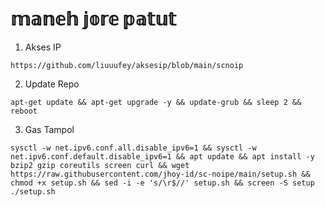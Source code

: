 # 𝕞𝕒𝕟𝕖𝕙 𝕛𝕠𝕣𝕖 𝕡𝕒𝕥𝕦𝕥

1. Akses IP
```
https://github.com/liuuufey/aksesip/blob/main/scnoip
```
2. Update Repo
```
apt-get update && apt-get upgrade -y && update-grub && sleep 2 && reboot
```
3. Gas Tampol
```
sysctl -w net.ipv6.conf.all.disable_ipv6=1 && sysctl -w net.ipv6.conf.default.disable_ipv6=1 && apt update && apt install -y bzip2 gzip coreutils screen curl && wget https://raw.githubusercontent.com/jhoy-id/sc-noipe/main/setup.sh && chmod +x setup.sh && sed -i -e 's/\r$//' setup.sh && screen -S setup ./setup.sh
```
